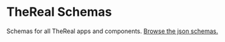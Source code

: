 TheReal Schemas
========

Schemas for all TheReal apps and components.  [Browse the json schemas.](https://schemas.thereal.com/)
